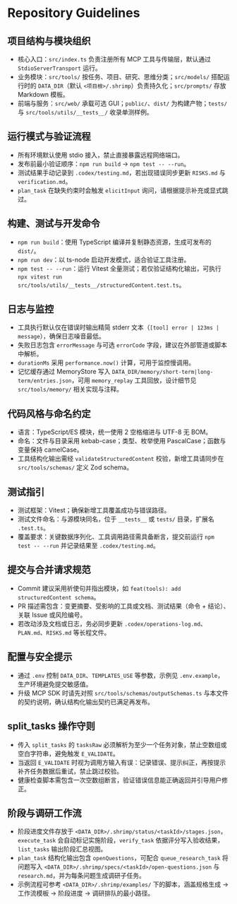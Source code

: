 # Repository Guidelines

## 项目结构与模块组织
- 核心入口：`src/index.ts` 负责注册所有 MCP 工具与传输层，默认通过 `StdioServerTransport` 运行。
- 业务模块：`src/tools/` 按任务、项目、研究、思维分类；`src/models/` 搭配运行时的 `DATA_DIR`（默认 `<项目根>/.shrimp`）负责持久化；`src/prompts/` 存放 Markdown 模板。
- 前端与服务：`src/web/` 承载可选 GUI；`public/`、`dist/` 为构建产物；`tests/` 与 `src/tools/utils/__tests__/` 收录单测样例。

## 运行模式与验证流程
- 所有环境默认使用 stdio 接入，禁止直接暴露远程网络端口。
- 发布前最小验证顺序：`npm run build` → `npm test -- --run`。
- 测试结果手动记录到 `.codex/testing.md`，若出现错误同步更新 `RISKS.md` 与 `verification.md`。
- `plan_task` 在缺失约束时会触发 `elicitInput` 询问，请根据提示补充或显式跳过。

## 构建、测试与开发命令
- `npm run build`：使用 TypeScript 编译并复制静态资源，生成可发布的 `dist/`。
- `npm run dev`：以 ts-node 启动开发模式，适合验证工具注册。
- `npm test -- --run`：运行 Vitest 全量测试；若仅验证结构化输出，可执行 `npx vitest run src/tools/utils/__tests__/structuredContent.test.ts`。

## 日志与监控
- 工具执行默认仅在错误时输出精简 stderr 文本（`[tool] error | 123ms | message`），确保日志噪音最低。
- 失败日志包含 `errorMessage` 与可选 `errorCode` 字段，建议在外部管道或脚本中解析。
- `durationMs` 采用 `performance.now()` 计算，可用于监控慢调用。
- 记忆缓存通过 MemoryStore 写入 `DATA_DIR/memory/short-term|long-term/entries.json`，可用 `memory_replay` 工具回放，设计细节见 `src/tools/memory/` 相关实现与注释。

## 代码风格与命名约定
- 语言：TypeScript/ES 模块，统一使用 2 空格缩进与 UTF-8 无 BOM。
- 命名：文件与目录采用 kebab-case；类型、枚举使用 PascalCase；函数与变量保持 camelCase。
- 工具结构化输出需经 `validateStructuredContent` 校验，新增工具请同步在 `src/tools/schemas/` 定义 Zod schema。

## 测试指引
- 测试框架：Vitest；确保新增工具覆盖成功与错误路径。
- 测试文件命名：与源模块同名，位于 `__tests__` 或 `tests/` 目录，扩展名 `.test.ts`。
- 覆盖要求：关键数据序列化、工具调用路径需具备断言，提交前运行 `npm test -- --run` 并记录结果至 `.codex/testing.md`。

## 提交与合并请求规范
- Commit 建议采用祈使句并指出模块，如 `feat(tools): add structuredContent schema`。
- PR 描述需包含：变更摘要、受影响的工具或文档、测试结果（命令 + 结论）、关联 Issue 或风险编号。
- 若改动涉及文档或日志，务必同步更新 `.codex/operations-log.md`、`PLAN.md`、`RISKS.md` 等长程文件。

## 配置与安全提示
- 通过 `.env` 控制 `DATA_DIR`、`TEMPLATES_USE` 等参数，示例见 `.env.example`，生产环境避免提交敏感值。
- 升级 MCP SDK 时请先对照 `src/tools/schemas/outputSchemas.ts` 与本文件的契约说明，确认结构化输出契约已满足再发布。

## split_tasks 操作守则
- 传入 `split_tasks` 的 `tasksRaw` 必须解析为至少一个任务对象，禁止空数组或空白字符串，避免触发 `E_VALIDATE`。
- 当返回 `E_VALIDATE` 时视为调用方输入有误：记录错误、提示纠正，再按提示补齐任务数据后重试，禁止跳过校验。
- 健康检查脚本需包含一次空数组断言，验证错误信息能正确返回并引导用户修正。

## 阶段与调研工作流
- 阶段进度文件存放于 `<DATA_DIR>/.shrimp/status/<taskId>/stages.json`，`execute_task` 会自动标记实施阶段，`verify_task` 依据评分写入验收结果，`list_tasks` 输出阶段汇总视图。
- `plan_task` 结构化输出包含 `openQuestions`，可配合 `queue_research_task` 将问题写入 `<DATA_DIR>/.shrimp/specs/<taskId>/open-questions.json` 与 `research.md`，并为每条问题生成调研子任务。
- 示例流程可参考 `<DATA_DIR>/.shrimp/examples/` 下的脚本，涵盖规格生成 → 工作流模板 → 阶段进度 → 调研排队的最小路径。
